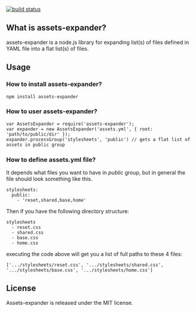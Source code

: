 [![build status](https://secure.travis-ci.org/GoalSmashers/assets-expander.png)](http://travis-ci.org/GoalSmashers/assets-expander)
## What is assets-expander? ##

assets-expander is a node.js library for expanding list(s) of files defined in YAML file into a flat list(s) of files.

## Usage ##

### How to install assets-expander? ###

    npm install assets-expander

### How to user assets-expander? ###

    var AssetsExpander = require('assets-expander');
    var expander = new AssetsExpander('assets.yml', { root: 'path/to/public/dir' });
    expander.processGroup('stylesheets', 'public') // gets a flat list of assets in public group

### How to define assets.yml file? ###

It depends what files you want to have in *public* group, but in general the file should look something like this.

    stylesheets:
      public:
        - 'reset,shared,base,home'

Then if you have the following directory structure:

    stylesheets
      - reset.css
      - shared.css
      - base.css
      - home.css

executing the code above will get you a list of full paths to these 4 files:

    ['.../stylesheets/reset.css', '.../stylesheets/shared.css', '.../stylesheets/base.css', '.../stylesheets/home.css']

## License ##

Assets-expander is released under the MIT license.
